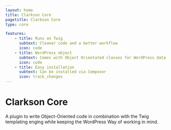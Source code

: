 ```yaml
---
layout: home
title: Clarkson Core
pagetitle: Clarkson Core
type: core

features:
    - title: Runs on Twig
      subtext: Cleaner code and a better workflow
      icon: code
    - title: WordPress object
      subtext: Comes with Object Orientated classes for WordPress data types
      icon: code
    - title: Easy installation
      subtext: Can be installed via Composer
      icon: track_changes
---
```

# Clarkson Core
A plugin to write Object-Oriented code in combination with the Twig templating enging while keeping the WordPress Way of working in mind.